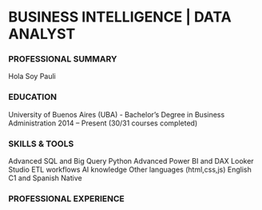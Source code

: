 # BUSINESS INTELLIGENCE | DATA ANALYST

###  PROFESSIONAL SUMMARY

Hola Soy Pauli 

### EDUCATION

 University of Buenos Aires (UBA) -  Bachelor’s Degree in Business Administration
 2014 – Present (30/31 courses completed)

###  SKILLS & TOOLS

 Advanced SQL and Big Query
 Python
 Advanced Power BI and DAX
 Looker Studio 
 ETL workflows
 AI knowledge
 Other languages (html,css,js)
 English C1 and Spanish Native 
 
###  PROFESSIONAL EXPERIENCE
